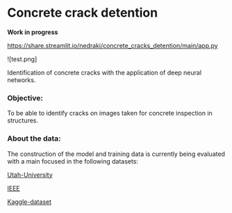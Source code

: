 # Concrete crack detention

**Work in progress**

https://share.streamlit.io/nedraki/concrete_cracks_detention/main/app.py

![test.png]


Identification of concrete cracks with the application of deep neural networks.

### Objective:

To be able to identify cracks on images taken for concrete inspection in structures.

### About the data:

The construction of the model and training data is currently being evaluated with a main focused in the following datasets:

[Utah-University](https://digitalcommons.usu.edu/all_datasets/48/)

[IEEE](https://ieee-dataport.org/documents/elci-edge-based-labeled-crack-image#files)

[Kaggle-dataset](https://www.kaggle.com/arunrk7/surface-crack-detection)


